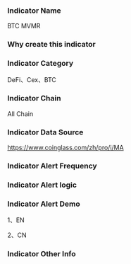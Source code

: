### Indicator Name

BTC MVMR

### Why create this indicator

### Indicator Category

DeFi、Cex、BTC

### Indicator Chain

All Chain

### Indicator Data Source

https://www.coinglass.com/zh/pro/i/MA

### Indicator Alert Frequency

### Indicator Alert logic

### Indicator Alert Demo

1、EN

2、CN

### Indicator Other Info
